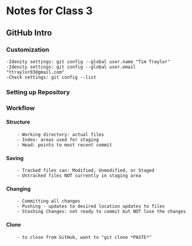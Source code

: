 # Notes for Class 3

## GitHub Intro

### Customization

    -Idenity settings: git config --global user.name "Tim Traylor"
    -Idenity settings: git config --global user.email "ttraylor83@gmail.com"
    -Check settings: git config --list

### Setting up Repository

### Workflow

#### Structure

        - Working directory: actual files
        - Index: areas used for staging
        - Head: points to most recent commit

#### Saving

        - Tracked files can: Modified, Unmodified, or Staged
        - Untracked files NOT currently in staging area

#### Changing

        - Committing all changes
        - Pushing - updates to desired location updates to files
        - Stashing Changes: not ready to commit but NOT lose the changes

#### Clone

        - to close from GitHub, want to "git clone *PASTE*"
